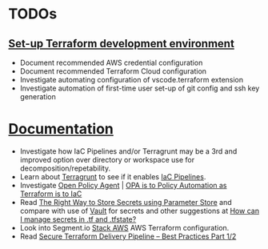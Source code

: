 # TODOs

## [Set-up Terraform development environment](./setup-dev.md)

- Document recommended AWS credential configuration
- Document recommended Terraform Cloud configuration
- Investigate automating configuration of vscode.terraform extension
- Investigate automation of first-time user set-up of git config and ssh key generation

# [Documentation](./README.md)

- Investigate how IaC Pipelines and/or Terragrunt may be a 3rd and improved option over directory or workspace use for decomposition/repetability.
- Learn about [Terragrunt](https://project-awesome.org/shuaibiyy/awesome-terraform) to see if it enables [IaC Pipelines](https://medium.com/@kief/https-medium-com-kief-using-pipelines-to-manage-environments-with-infrastructure-as-code-b37285a1cbf5).
- Investigate [Open Policy Agent](https://project-awesome.org/shuaibiyy/awesome-terraform) | [OPA is to Policy Automation as Terraform is to IaC](hhttps://www.scalr.com/blog/opa-is-to-policy-automation-as-terraform-is-to-iac/)
- Read [The Right Way to Store Secrets using Parameter Store](https://aws.amazon.com/blogs/mt/the-right-way-to-store-secrets-using-parameter-store/) and compare with use of [Vault](https://www.terraform.io/docs/providers/vault/index.html) for secrets and other suggestions at [How can I manage secrets in .tf and .tfstate?](https://devops.stackexchange.com/questions/79/how-can-i-manage-secrets-in-tf-and-tfstate)
- Look into Segment.io [Stack AWS](https://github.com/segmentio/stack) AWS Terraform configuration. 
- Read [Secure Terraform Delivery Pipeline – Best Practices Part 1/2](https://blog.gft.com/pl/2020/03/04/secure-terraform-delivery-pipeline-best-practices-part-1-2/)

